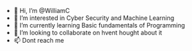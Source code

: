 - 👋 Hi, I’m @WilliamC
- 👀 I’m interested in Cyber Security and Machine Learning
- 🌱 I’m currently learning Basic fundamentals of Programming
- 💞️ I’m looking to collaborate on hvent hought about it
- 📫 Dont reach me

<!---
William02657/William02657 is a ✨ special ✨ repository because its `README.md` (this file) appears on your GitHub profile.
You can click the Preview link to take a look at your changes.
--->
